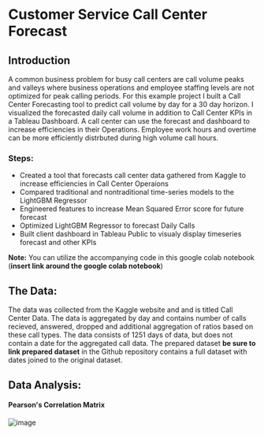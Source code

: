 # **Customer Service Call Center Forecast**

## **Introduction**

A common business problem for busy call centers are call volume peaks and valleys where business operations and employee staffing levels are not optimized for peak calling periods. For this example project I built a Call Center Forecasting tool to predict call volume by day for a 30 day horizon. I visualized the forecasted daily call volume in addition to Call Center KPIs in a Tableau Dashboard. A call center can use the forecast and dashboard to increase efficiencies in their Operations. Employee work hours and overtime can be more efficiently distrbuted during high volume call hours. 

### **Steps:**

* Created a tool that forecasts call center data gathered from Kaggle to increase efficiencies in Call Center Operaions
* Compared traditional and nontraditional time-series models to the LightGBM Regressor
* Engineered features to increase Mean Squared Error score for future forecast
* Optimized LightGBM Regressor to forecast Daily Calls
* Built client dashboard in Tableau Public to visualy display timeseries forecast and other KPIs

**Note:** You can utilize the accompanying code in this google colab notebook (**insert link around the google colab notebook**)

## **The Data:**

The data was collected from the Kaggle website and and is titled Call Center Data. The data is aggregated by day and contains number of calls recieved, answered, dropped and additional aggregation of ratios based on these call types. The data consists of 1251 days of data, but does not contain a date for the aggregated call data. The prepared dataset **be sure to link prepared dataset** in the Github repository contains a full dataset with dates joined to the original dataset. 

## **Data Analysis:**



#### **Pearson's Correlation Matrix**

![image](https://user-images.githubusercontent.com/92221031/152280183-3f8ef194-79e2-4725-bb0d-6f3c0bcd20c1.png)



